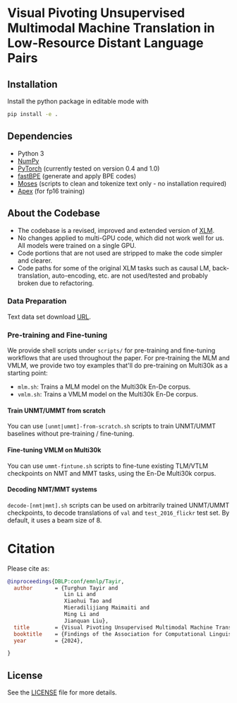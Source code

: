 # Visual Pivoting Unsupervised Multimodal Machine Translation in Low-Resource Distant Language Pairs



## Installation

Install the python package in editable mode with
```bash
pip install -e .
```

## Dependencies

- Python 3
- [NumPy](http://www.numpy.org/)
- [PyTorch](http://pytorch.org/) (currently tested on version 0.4 and 1.0)
- [fastBPE](https://github.com/facebookresearch/XLM/tree/master/tools#fastbpe) (generate and apply BPE codes)
- [Moses](https://github.com/facebookresearch/XLM/tree/master/tools#tokenizers) (scripts to clean and tokenize text only - no installation required)
- [Apex](https://github.com/nvidia/apex#quick-start) (for fp16 training)


## About the Codebase
- The codebase is a revised, improved and extended version of [XLM](https://github.com/facebookresearch/XLM).
- No changes applied to multi-GPU code, which did not work well for us. All models were trained on a single GPU.
- Code portions that are not used are stripped to make the code simpler and clearer.
- Code paths for some of the original XLM tasks such as causal LM, back-translation, auto-encoding, etc.
  are not used/tested and probably broken due to refactoring.
  
 
### Data Preparation

Text data set download [URL](https://github.com/Turghuns/MMT-datasets).

### Pre-training and Fine-tuning

We provide shell scripts under `scripts/` for pre-training and fine-tuning workflows that are
used throughout the paper. For pre-training the MLM and VMLM, we provide two
toy examples that'll do pre-training on Multi30k as a starting point:

- `mlm.sh`: Trains a MLM model on the Multi30k En-De corpus.
- `vmlm.sh`: Trains a VMLM model on the Multi30k En-De corpus.


#### Train UNMT/UMMT from scratch
You can use `[unmt|ummt]-from-scratch.sh` scripts to train UNMT/UMMT
baselines without pre-training / fine-tuning.

#### Fine-tuning VMLM on Multi30k
You can use `ummt-fintune.sh` scripts to fine-tune
existing TLM/VTLM checkpoints on NMT and MMT tasks, using the En-De Multi30k corpus.

#### Decoding NMT/MMT systems
`decode-[nmt|mmt].sh` scripts can be used on arbitrarily trained UNMT/UMMT
checkpoints, to decode translations of `val` and `test_2016_flickr` test set.
By default, it uses a beam size of 8.


# Citation

Please cite as:

``` bibtex
@inproceedings{DBLP:conf/emnlp/Tayir,
  author       = {Turghun Tayir and
                  Lin Li and
                  Xiaohui Tao and
                  Mieradilijiang Maimaiti and
                  Ming Li and 
                  Jianquan Liu},
  title        = {Visual Pivoting Unsupervised Multimodal Machine Translation in Low-Resource Distant Language Pairs},
  booktitle    = {Findings of the Association for Computational Linguistics},
  year         = {2024},

}
```

## License

See the [LICENSE](LICENSE) file for more details.
